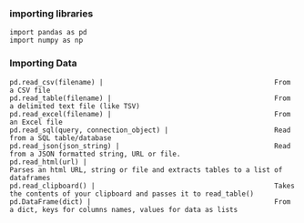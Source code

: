 ### importing libraries
    import pandas as pd
    import numpy as np
### Importing Data    
    pd.read_csv(filename) |                                          From a CSV file
    pd.read_table(filename) |                                        From a delimited text file (like TSV)
    pd.read_excel(filename) |                                        From an Excel file
    pd.read_sql(query, connection_object) |                          Read from a SQL table/database
    pd.read_json(json_string) |                                      Read from a JSON formatted string, URL or file.
    pd.read_html(url) |                                              Parses an html URL, string or file and extracts tables to a list of dataframes
    pd.read_clipboard() |                                            Takes the contents of your clipboard and passes it to read_table()
    pd.DataFrame(dict) |                                             From a dict, keys for columns names, values for data as lists
